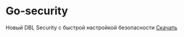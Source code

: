 # Go-security
Новый DBL Security с быстрой настройкой безопасности
[Скачать](https://drive.google.com/file/d/16_Chics8nxPYa7kwLBvhECbokJrNrkju/view)
